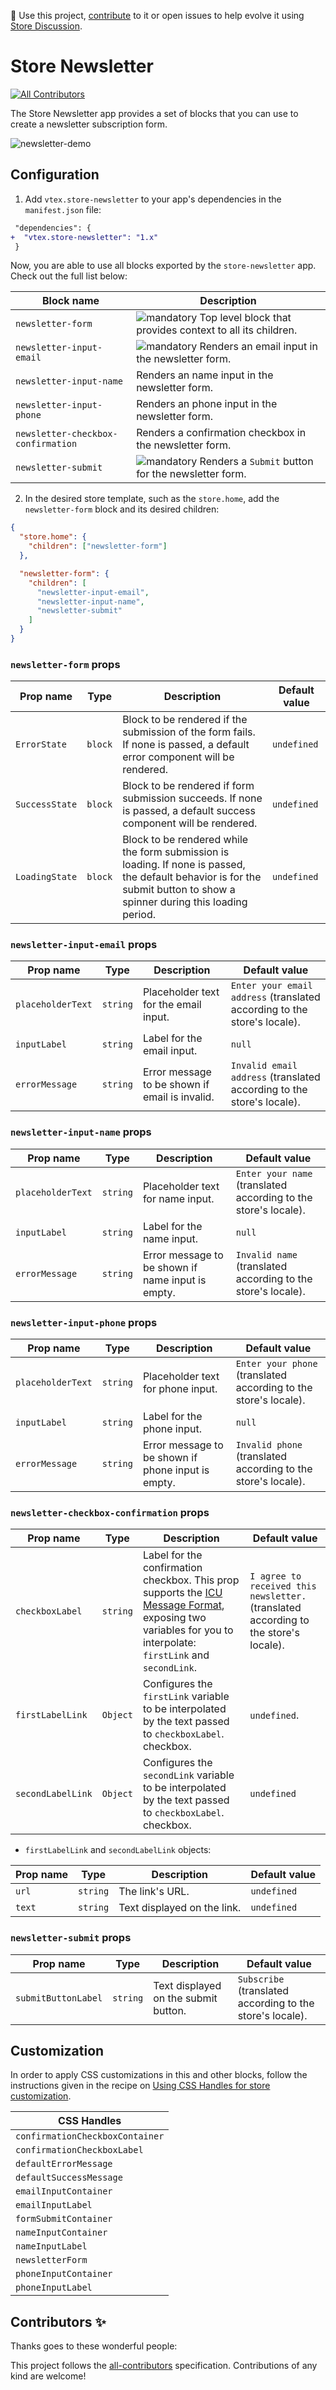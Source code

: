 📢 Use this project, [contribute](https://github.com/vtex-apps/store-newsletter) to it or open issues to help evolve it using [Store Discussion](https://github.com/vtex-apps/store-discussion).

# Store Newsletter

<!-- DOCS-IGNORE:start -->
<!-- ALL-CONTRIBUTORS-BADGE:START - Do not remove or modify this section -->

[![All Contributors](https://img.shields.io/badge/all_contributors-0-orange.svg?style=flat-square)](#contributors-)

<!-- ALL-CONTRIBUTORS-BADGE:END -->
<!-- DOCS-IGNORE:end -->

The Store Newsletter app provides a set of blocks that you can use to create a newsletter subscription form.

![newsletter-demo](https://user-images.githubusercontent.com/27777263/96277790-1c169b80-0fab-11eb-99cb-6b55ea7f5b7f.png)

## Configuration

1. Add `vtex.store-newsletter` to your app's dependencies in the `manifest.json` file:

```diff
 "dependencies": {
+  "vtex.store-newsletter": "1.x"
 }
```

Now, you are able to use all blocks exported by the `store-newsletter` app. Check out the full list below:

| Block name                         | Description                                                                                                          |
| ---------------------------------- | -------------------------------------------------------------------------------------------------------------------- |
| `newsletter-form`                  | ![mandatory](https://img.shields.io/badge/-Mandatory-red) Top level block that provides context to all its children. |
| `newsletter-input-email`           | ![mandatory](https://img.shields.io/badge/-Mandatory-red) Renders an email input in the newsletter form.             |
| `newsletter-input-name`            | Renders an name input in the newsletter form.                                                                        |
| `newsletter-input-phone`           | Renders an phone input in the newsletter form.                                                                       |
| `newsletter-checkbox-confirmation` | Renders a confirmation checkbox in the newsletter form.                                                              |
| `newsletter-submit`                | ![mandatory](https://img.shields.io/badge/-Mandatory-red) Renders a `Submit` button for the newsletter form.         |

2. In the desired store template, such as the `store.home`, add the `newsletter-form` block and its desired children:

```json
{
  "store.home": {
    "children": ["newsletter-form"]
  },

  "newsletter-form": {
    "children": [
      "newsletter-input-email",
      "newsletter-input-name",
      "newsletter-submit"
    ]
  }
}
```

### `newsletter-form` props

| Prop name      | Type    | Description                                                                                                                                                               | Default value |
| -------------- | ------- | ------------------------------------------------------------------------------------------------------------------------------------------------------------------------- | ------------- |
| `ErrorState`   | `block` | Block to be rendered if the submission of the form fails. If none is passed, a default error component will be rendered.                                                  | `undefined`   |
| `SuccessState` | `block` | Block to be rendered if form submission succeeds. If none is passed, a default success component will be rendered.                                                        | `undefined`   |
| `LoadingState` | `block` | Block to be rendered while the form submission is loading. If none is passed, the default behavior is for the submit button to show a spinner during this loading period. | `undefined`   |

### `newsletter-input-email` props

| Prop name         | Type     | Description                                    | Default value                                                            |
| ----------------- | -------- | ---------------------------------------------- | ------------------------------------------------------------------------ |
| `placeholderText` | `string` | Placeholder text for the email input.          | `Enter your email address` (translated according to the store's locale). |
| `inputLabel`      | `string` | Label for the email input.                     | `null`                                                                   |
| `errorMessage`    | `string` | Error message to be shown if email is invalid. | `Invalid email address` (translated according to the store's locale).    |

### `newsletter-input-name` props

| Prop name         | Type     | Description                                       | Default value                                                   |
| ----------------- | -------- | ------------------------------------------------- | --------------------------------------------------------------- |
| `placeholderText` | `string` | Placeholder text for name input.                  | `Enter your name` (translated according to the store's locale). |
| `inputLabel`      | `string` | Label for the name input.                         | `null`                                                          |
| `errorMessage`    | `string` | Error message to be shown if name input is empty. | `Invalid name` (translated according to the store's locale).    |

### `newsletter-input-phone` props

| Prop name         | Type     | Description                                        | Default value                                                    |
| ----------------- | -------- | -------------------------------------------------- | ---------------------------------------------------------------- |
| `placeholderText` | `string` | Placeholder text for phone input.                  | `Enter your phone` (translated according to the store's locale). |
| `inputLabel`      | `string` | Label for the phone input.                         | `null`                                                           |
| `errorMessage`    | `string` | Error message to be shown if phone input is empty. | `Invalid phone` (translated according to the store's locale).    |

### `newsletter-checkbox-confirmation` props

| Prop name       | Type     | Description                                                                                                                                                                                                                          | Default value                                                                        |
| --------------- | -------- | ------------------------------------------------------------------------------------------------------------------------------------------------------------------------------------------------------------------------------------ | ------------------------------------------------------------------------------------ |
| `checkboxLabel` | `string` | Label for the confirmation checkbox. This prop supports the [ICU Message Format](https://format-message.github.io/icu-message-format-for-translators/), exposing two variables for you to interpolate: `firstLink` and `secondLink`. | `I agree to received this newsletter.` (translated according to the store's locale). |
| `firstLabelLink`     | `Object` | Configures the `firstLink` variable to be interpolated by the text passed to `checkboxLabel`. checkbox.                                                                                                                              | `undefined`.                                                                         |
| `secondLabelLink`    | `Object` | Configures the `secondLink` variable to be interpolated by the text passed to `checkboxLabel`. checkbox.                                                                                                                             | `undefined`                                                                          |

- `firstLabelLink` and `secondLabelLink` objects:

| Prop name | Type     | Description                 | Default value |
| --------- | -------- | --------------------------- | ------------- |
| `url`     | `string` | The link's URL.             | `undefined`   |
| `text`    | `string` | Text displayed on the link. | `undefined`   |

### `newsletter-submit` props

| Prop name           | Type     | Description                          | Default value                                             |
| ------------------- | -------- | ------------------------------------ | --------------------------------------------------------- |
| `submitButtonLabel` | `string` | Text displayed on the submit button. | `Subscribe` (translated according to the store's locale). |

## Customization

In order to apply CSS customizations in this and other blocks, follow the instructions given in the recipe on [Using CSS Handles for store customization](https://vtex.io/docs/recipes/style/using-css-handles-for-store-customization).

| CSS Handles                     |
| ------------------------------- |
| `confirmationCheckboxContainer` |
| `confirmationCheckboxLabel`     |
| `defaultErrorMessage`           |
| `defaultSuccessMessage`         |
| `emailInputContainer`           |
| `emailInputLabel`               |
| `formSubmitContainer`           |
| `nameInputContainer`            |
| `nameInputLabel`                |
| `newsletterForm`                |
| `phoneInputContainer`           |
| `phoneInputLabel`               |

<!-- DOCS-IGNORE:start -->

## Contributors ✨

Thanks goes to these wonderful people:

<!-- ALL-CONTRIBUTORS-LIST:START - Do not remove or modify this section -->
<!-- prettier-ignore-start -->
<!-- markdownlint-disable -->
<!-- markdownlint-enable -->
<!-- prettier-ignore-end -->

<!-- ALL-CONTRIBUTORS-LIST:END -->

This project follows the [all-contributors](https://github.com/all-contributors/all-contributors) specification. Contributions of any kind are welcome!

<!-- DOCS-IGNORE:end -->
